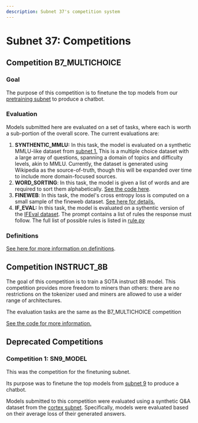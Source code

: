```yaml
---
description: Subnet 37's competition system
---
```


# Subnet 37: Competitions

## Competition B7\_MULTICHOICE

### Goal

The purpose of this competition is to finetune the top models from our [pretraining subnet](https://www.macrocosmos.ai/sn9) to produce a chatbot.

### Evaluation

Models submitted here are evaluated on a set of tasks, where each is worth a sub-portion of the overall score. The current evaluations are:

1. **SYNTHENTIC\_MMLU:** In this task, the model is evaluated on a synthetic MMLU-like dataset from [subnet 1.](../subnets/subnet-1-apex/) This is a multiple choice dataset with a large array of questions, spanning a domain of topics and difficulty levels, akin to MMLU. Currently, the dataset is generated using Wikipedia as the source-of-truth, though this will be expanded over time to include more domain-focused sources.
2. **WORD\_SORTING**: In this task, the model is given a list of words and are required to sort them alphabetically. [See the code here](https://github.com/macrocosm-os/finetuning/blob/main/finetune/datasets/generated/dyck_loader.py).
3. **FINEWEB**: In this task, the model's cross entropy loss is computed on a small sample of the fineweb dataset. [See here for details.](https://hf.rst.im/datasets/HuggingFaceFW/fineweb-edu-score-2)
4. **IF\_EVAL:** In this task, the model is evaluated on a sythentic version of the [IFEval dataset](https://hf.rst.im/datasets/google/IFEval). The prompt contains a list of rules the response must follow. The full list of possible rules is listed in [rule.py](https://github.com/macrocosm-os/finetuning/blob/main/finetune/eval/if_eval/rule.py)

### Definitions

[See here for more information on definitions](https://github.com/macrocosm-os/finetuning/blob/94e8fd92ab4158e1e4a425a9562695eebafa27b1/constants/__init__.py#L128).

## Competition INSTRUCT\_8B

The goal of this competition is to train a SOTA instruct 8B model. This competition provides more freedom to miners than others: there are no restrictions on the tokenizer used and miners are allowed to use a wider range of architectures.

The evaluation tasks are the same as the B7\_MULTICHOICE competition

[See the code for more information.](https://github.com/macrocosm-os/finetuning/blob/c6dce9d27d1317b9c543071913ae34df09faddc7/constants/__init__.py#L114)

## Deprecated Competitions

### Competition 1: SN9\_MODEL

This was the competition for the finetuning subnet.

Its purpose was to finetune the top models from [subnet 9](../subnets/subnet-9-pre-training.md) to produce a chatbot.

Models submitted to this competition were evaluated using a synthetic Q\&A dataset from the [cortex subnet](https://github.com/Datura-ai/cortex.t). Specifically, models were evaluated based on their average loss of their generated answers.
